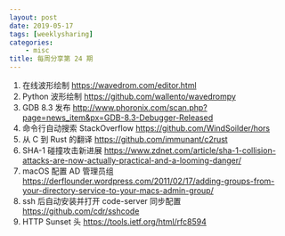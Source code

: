 ```yaml
---
layout: post
date: 2019-05-17
tags: [weeklysharing]
categories:
    - misc
title: 每周分享第 24 期
---
```


1. 在线波形绘制 https://wavedrom.com/editor.html
2. Python 波形绘制 https://github.com/wallento/wavedrompy
3. GDB 8.3 发布 http://www.phoronix.com/scan.php?page=news_item&px=GDB-8.3-Debugger-Released
4. 命令行自动搜索 StackOverflow https://github.com/WindSoilder/hors
5. 从 C 到 Rust 的翻译 https://github.com/immunant/c2rust
6. SHA-1 碰撞攻击新进展 https://www.zdnet.com/article/sha-1-collision-attacks-are-now-actually-practical-and-a-looming-danger/
7. macOS 配置 AD 管理员组 https://derflounder.wordpress.com/2011/02/17/adding-groups-from-your-directory-service-to-your-macs-admin-group/
8. ssh 后自动安装并打开 code-server 同步配置 https://github.com/cdr/sshcode
9. HTTP Sunset 头 https://tools.ietf.org/html/rfc8594

